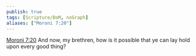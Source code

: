 ```yaml
---
publish: true
tags: [Scripture/BoM, noGraph]
aliases: ["Moroni 7:20"]
---
```

[Moroni 7:20](https://churchofjesuschrist.org/study/scriptures/bofm/moro/7?lang=eng&id=p20#p20) And now, my brethren, how is it possible that ye can lay hold upon every good thing?
